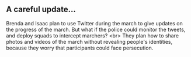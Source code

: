 
## A careful update...

Brenda and Isaac plan to use Twitter during the march to give updates on the progress of the march. But what if the police could monitor the tweets, and deploy squads to intercept marchers?
&lt;br&gt;
They plan how to share photos and videos of the march without revealing people&#39;s identities, because they worry that participants could face persecution.
